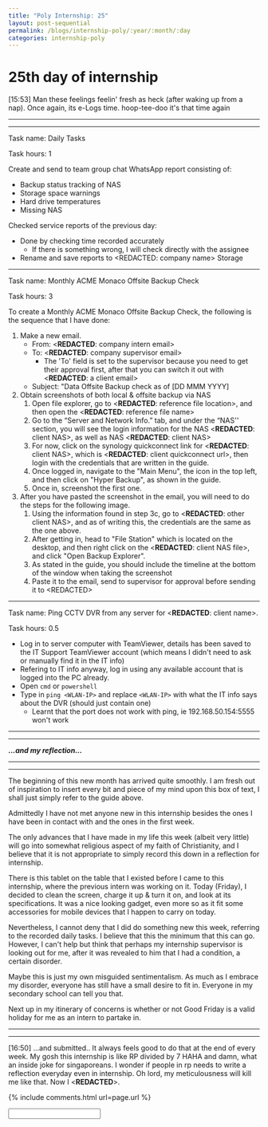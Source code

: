 ```yaml
---
title: "Poly Internship: 25"
layout: post-sequential
permalink: /blogs/internship-poly/:year/:month/:day
categories: internship-poly
---
```

# 25th day of internship

<span class="timestamp">[15:53]</span> Man these feelings feelin' fresh as heck (after waking up from a nap). Once again, its e-Logs time. hoop-tee-doo it's that time again

---
---

Task name: Daily Tasks

Task hours: 1

Create and send to team group chat WhatsApp report consisting of:
 - Backup status tracking of NAS
 - Storage space warnings
 - Hard drive temperatures
 - Missing NAS

Checked service reports of the previous day:
 - Done by checking time recorded accurately
    - If there is something wrong, I will check directly with the assignee
 - Rename and save reports to <span class="disable-selection" ondblclick="this.innerHTML='Infospace'"><REDACTED: company name></span> Storage

---

Task name: Monthly ACME Monaco Offsite Backup Check

Task hours: 3

To create a Monthly ACME Monaco Offsite Backup Check, the following is the sequence that I have done:

1. Make a new email.
    * From: <span class="disable-selection" ondblclick="this.innerHTML='ia@infospace.com.sg'">&lt;<b>REDACTED</b>: company intern email&gt;</span>
    * To: <span class="disable-selection" ondblclick="this.innerHTML='alan@infospace.com.sg'">&lt;<b>REDACTED</b>: company supervisor email&gt;</span>
        * The 'To' field is set to the supervisor because you need to get their approval first, after that you can switch it out with <span class="disable-selection" ondblclick="this.innerHTML='shirley.lee@acmemonaco.com'">&lt;<b>REDACTED</b>: a client email&gt;</span>
    * Subject: "Data Offsite Backup check as of [DD MMM YYYY]
1. Obtain screenshots of both local & offsite backup via NAS
    1. Open file explorer, go to <span class="disable-selection" ondblclick="this.innerHTML='C:\\Users\\User\\Dropbox\\InfoSpace Common\\clients\\ACME Monaco'">&lt;<b>REDACTED</b>: reference file location&gt;</span>, and then open the <span class="disable-selection" ondblclick="this.innerHTML='ACME Monaco IT info.xlsx'">&lt;<b>REDACTED</b>: reference file name&gt;</span>
    1. Go to the “Server and Network Info.” tab, and under the “NAS'' section, you will see the login information for the NAS <span class="disable-selection" ondblclick="this.innerHTML='AMANAS'">&lt;<b>REDACTED</b>: client NAS&gt;</span>, as well as NAS <span class="disable-selection" ondblclick="this.innerHTML='AMANAOFFSITE'">&lt;<b>REDACTED</b>: client NAS&gt;</span>
    1. For now, click on the synology quickconnect link for <span class="disable-selection" ondblclick="this.innerHTML='AMANAS'">&lt;<b>REDACTED</b>: client NAS&gt;</span>, which is <span class="disable-selection" ondblclick="this.innerHTML='https://quickconnect.to/acmemonaco'">&lt;<b>REDACTED</b>: client quickconnect url&gt;</span>, then login with the credentials that are written in the guide.
    1. Once logged in, navigate to the "Main Menu", the icon in the top left, and then click on "Hyper Backup", as shown in the guide.
    1. Once in, screenshot the first one. 
1. After you have pasted the screenshot in the email, you will need to do the steps for the following image.
    1. Using the information found in step 3c, go to <span class="disable-selection" ondblclick="this.innerHTML='https://quickconnect.to/acmemonacooffsite'">&lt;<b>REDACTED</b>: other client NAS&gt;</span>, and as of writing this, the credentials are the same as the one above.
    1. After getting in, head to "File Station" which is located on the desktop, and then right click on the <span class="disable-selection" ondblclick="this.innerHTML='AMANAS_1.hbk'">&lt;<b>REDACTED</b>: client NAS file&gt;</span>, and click "Open Backup Explorer".
    1. As stated in the guide, you should include the timeline at the bottom of the window when taking the screenshot
    1. Paste it to the email, send to supervisor for approval before sending it to <span class="disable-selection" ondblclick="this.innerHTML='Shirley'">&lt;REDACTED&gt;</span>

---

Task name: Ping CCTV DVR from any server for <span class="disable-selection" ondblclick="this.innerHTML='Top Plasterceil Pte Ltd'">&lt;<b>REDACTED</b>: client name&gt;</span>.

Task hours: 0.5

* Log in to server computer with TeamViewer, details has been saved to the IT Support TeamViewer account (which means I didn't need to ask or manually find it in the IT info)
* Refering to IT info anyway, log in using any available account that is logged into the PC already.
* Open `cmd` or `powershell`
* Type in `ping <WLAN-IP>` and replace `<WLAN-IP>` with what the IT info says about the DVR (should just contain one)
    * Learnt that the port does not work with ping, ie 192.168.50.154:5555 won't work

---
---

_**...and my reflection...**_

---
---

The beginning of this new month has arrived quite smoothly. I am fresh out of inspiration to insert every bit and piece of my mind upon this box of text, I shall just simply refer to the guide above.

Admittedly I have not met anyone new in this internship besides the ones I have been in contact with and the ones in the first week. 

The only advances that I have made in my life this week (albeit very little) will go into somewhat religious aspect of my faith of Christianity, and I believe that it is not appropriate to simply record this down in a reflection for internship. 

There is this tablet on the table that I existed before I came to this internship, where the previous intern was working on it. Today (Friday), I decided to clean the screen, charge it up & turn it on, and look at its specifications. It was a nice looking gadget, even more so as it fit some accessories for mobile devices that I happen to carry on today.

Nevertheless, I cannot deny that I did do something new this week, referring to the recorded daily tasks. I believe that this the minimum that this can go. However, I can't help but think that perhaps my internship supervisor is looking out for me, after it was revealed to him that I had a condition, a certain disorder.

Maybe this is just my own misguided sentimentalism. As much as I embrace my disorder, everyone has still have a small desire to fit in. Everyone in my secondary school can tell you that. 

Next up in my itinerary of concerns is whether or not Good Friday is a valid holiday for me as an intern to partake in.

---
---

<span class="timestamp">[16:50]</span> ...and submitted.. It always feels good to do that at the end of every week. My gosh this internship is like RP divided by 7 HAHA and damn, what an inside joke for singaporeans. I wonder if people in rp needs to write a reflection everyday even in internship. Oh lord, my meticulousness will kill me like that. Now I <span class="disable-selection" ondblclick="this.innerHTML='can finally buy that nice chicken cheese bread'">&lt;<b>REDACTED</b>&gt;</span>.

{% include comments.html url=page.url %}

<input id="password-input" type="password" class="text-secret" onkeyup="unlock()">

<span class="disable-selection" id="truth" style="display:none;">Once again, prayer meeting back at HCC! Promenade to HCC is pretty close, ngl. Still though, Good Friday is next week, so God help me and the cast & crew. It is already here! ohohohoho<br><br>Now on more solemn news, I have this friend. I really care for them a lot, and they have been in and out of this state of missingness and depression, and then coming back to us as if nothing happened. Unlike my care, I had zero clue what was happening to them. I dare not provide more details upon this post but it is up to those who are accountable with them to keep on praying for them. Our leader revealed that, perhaps, their behaviour is linked to something about accountability, which somwhat relates to the next subject.<br><br> Something else that I decided to partake in is that me and a good friend (different one) made a purity pact yesterday night, and so far, I am quite successful, even though throughout the hours here on my own, my own mind has been trying cut down my resolve. Today was quite tormenting, especially since the last 2 days I have been alone in this office.<br><br>With everything, though, my God still stands. Every day at 9am, I get to spend some time making a prayer for the day, and no doubt that is what kept both my sanity and purity intact. This is going to be a treacherous journey, as mentioned in 2 Thessalonians 2: 9-12, but there will be hope.<br><br><span class="disable-selection" ondblclick="this.innerHTML='there will be hope, jeanette. do not let your feelings overtake you'">there will be hope</span></span>
